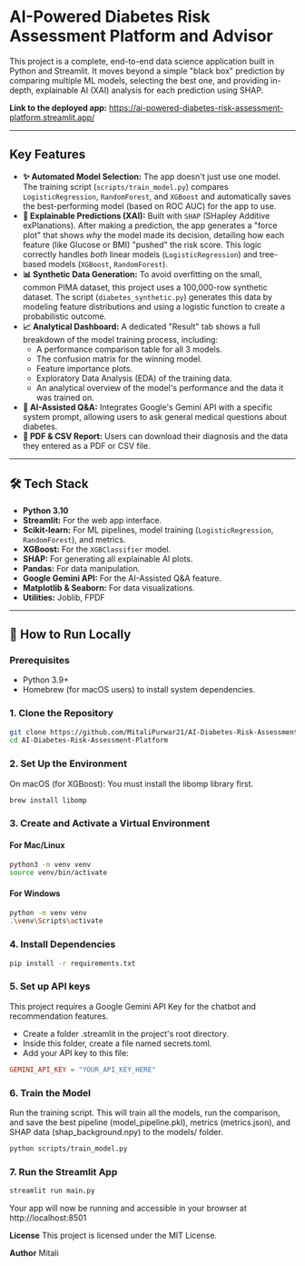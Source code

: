 # AI-Powered Diabetes Risk Assessment Platform and Advisor

This project is a complete, end-to-end data science application built in Python and Streamlit. It moves beyond a simple "black box" prediction by comparing multiple ML models, selecting the best one, and providing in-depth, explainable AI (XAI) analysis for each prediction using SHAP.

**Link to the deployed app:** https://ai-powered-diabetes-risk-assessment-platform.streamlit.app/

---

## Key Features

* **✨ Automated Model Selection:** The app doesn't just use one model. The training script (`scripts/train_model.py`) compares `LogisticRegression`, `RandomForest`, and `XGBoost` and automatically saves the best-performing model (based on ROC AUC) for the app to use.
* **🔬 Explainable Predictions (XAI):** Built with `SHAP` (SHapley Additive exPlanations). After making a prediction, the app generates a "force plot" that shows *why* the model made its decision, detailing how each feature (like Glucose or BMI) "pushed" the risk score. This logic correctly handles *both* linear models (`LogisticRegression`) and tree-based models (`XGBoost`, `RandomForest`).
* **📊 Synthetic Data Generation:** To avoid overfitting on the small, common PIMA dataset, this project uses a 100,000-row synthetic dataset. The script (`diabetes_synthetic.py`) generates this data by modeling feature distributions and using a logistic function to create a probabilistic outcome.
* **📈 Analytical Dashboard:** A dedicated "Result" tab shows a full breakdown of the model training process, including:
    * A performance comparison table for all 3 models.
    * The confusion matrix for the winning model.
    * Feature importance plots.
    * Exploratory Data Analysis (EDA) of the training data.
    * An analytical overview of the model's performance and the data it was trained on.
* **🤖 AI-Assisted Q&A:** Integrates Google's Gemini API with a specific system prompt, allowing users to ask general medical questions about diabetes.
* **📄 PDF & CSV Report:** Users can download their diagnosis and the data they entered as a PDF or CSV file.

---

## 🛠 Tech Stack

* **Python 3.10**
* **Streamlit:** For the web app interface.
* **Scikit-learn:** For ML pipelines, model training (`LogisticRegression`, `RandomForest`), and metrics.
* **XGBoost:** For the `XGBClassifier` model.
* **SHAP:** For generating all explainable AI plots.
* **Pandas:** For data manipulation.
* **Google Gemini API:** For the AI-Assisted Q&A feature.
* **Matplotlib & Seaborn:** For data visualizations.
* **Utilities:** Joblib, FPDF

---

## 🚀 How to Run Locally

### Prerequisites

* Python 3.9+
* Homebrew (for macOS users) to install system dependencies.

### 1. Clone the Repository

```bash
git clone https://github.com/MitaliPurwar21/AI-Diabetes-Risk-Assessment-Platform.git
cd AI-Diabetes-Risk-Assessment-Platform
```

### 2. Set Up the Environment
On macOS (for XGBoost): You must install the libomp library first.

```bash
brew install libomp
```

### 3. Create and Activate a Virtual Environment

#### For Mac/Linux

```bash
python3 -m venv venv
source venv/bin/activate
```

#### For Windows

```bash
python -m venv venv
.\venv\Scripts\activate
```

### 4. Install Dependencies

```bash
pip install -r requirements.txt
```

### 5. Set up API keys

This project requires a Google Gemini API Key for the chatbot and recommendation features.

* Create a folder .streamlit in the project's root directory.
* Inside this folder, create a file named secrets.toml.
* Add your API key to this file:
```toml
GEMINI_API_KEY = "YOUR_API_KEY_HERE"
```

### 6. Train the Model
Run the training script. This will train all the models, run the comparison, and save the best pipeline (model_pipeline.pkl), metrics (metrics.json), and SHAP data (shap_background.npy) to the models/ folder.

```bash
python scripts/train_model.py
```

### 7. Run the Streamlit App

```bash
streamlit run main.py
```

Your app will now be running and accessible in your browser at http://localhost:8501

**License**
This project is licensed under the MIT License.

**Author**
Mitali
